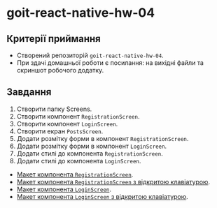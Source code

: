 # goit-react-native-hw-04

## Критерії приймання

- Створений репозиторій `goit-react-native-hw-04`.
- При здачі домашньої роботи є посилання: на вихідні файли та скриншот робочого додатку.

## Завдання​

1. Створити папку Screens.
2. Створити компонент `RegistrationScreen`.
3. Створити компонент `LoginScreen`.
4. Створити екран `PostsScreen`.
5. Додати розмітку форми в компонент `RegistrationScreen`.
6. Додати розмітку форми в компонент `LoginScreen`.
7. Додати стилі до компонента `RegistrationScreen`.
8. Додати стилі до компонента `LoginScreen`.

- [Макет компонента `RegistrationScreen`](<https://www.figma.com/file/YqWLNarVE4x1zkXa6PYJfi/Homework-(Copy)-(Copy)?node-id=3-26&t=XKtrTESvHCJWWJMS-0>).
- [Макет компонента `RegistrationScreen` з відкритою клавіатурою](<https://www.figma.com/file/YqWLNarVE4x1zkXa6PYJfi/Homework-(Copy)-(Copy)?node-id=32-57&t=jZpeABXYpGtE6WlU-0>).
- [Макет компонента `LoginScreen`](<https://www.figma.com/file/YqWLNarVE4x1zkXa6PYJfi/Homework-(Copy)-(Copy)?node-id=12-0&t=tkIKc4K19uOKNunb-0>).
- [Макет компонента `LoginScreen` з відкритою клавіатурою](<https://www.figma.com/file/YqWLNarVE4x1zkXa6PYJfi/Homework-(Copy)-(Copy)?node-id=33-126&t=p8npyqW8trmwF8rr-0>).




